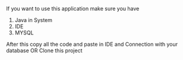 If you want to use this application make sure you have 
1. Java in System
2. IDE
3. MYSQL

After this copy all the code and paste in IDE and Connection with your database 
OR
Clone this project 
